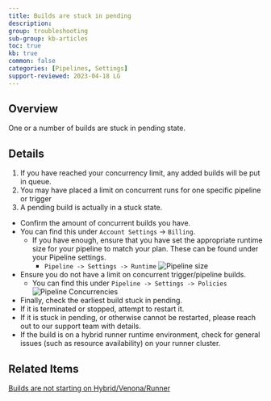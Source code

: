 ```yaml
---
title: Builds are stuck in pending
description: 
group: troubleshooting
sub-group: kb-articles
toc: true
kb: true
common: false
categories: [Pipelines, Settings]
support-reviewed: 2023-04-18 LG
---
```


## Overview

One or a number of builds are stuck in pending state.

## Details

1. If you have reached your concurrency limit, any added builds will be put in queue.
2. You may have placed a limit on concurrent runs for one specific pipeline or trigger
3. A pending build is actually in a stuck state.

* Confirm the amount of concurrent builds you have.
* You can find this under `Account Settings` -> `Billing`.
  * If you have enough, ensure that you have set the appropriate runtime size for your pipeline to match your plan. These can be found under your Pipeline settings.
    * `Pipeline -> Settings -> Runtime`
      ![Pipeline size]({{site.baseurl}}/images/troubleshooting/pipeline-size.png)
* Ensure you do not have a limit on concurrent trigger/pipeline builds.
  * You can find this under `Pipeline -> Settings -> Policies`
    ![Pipeline Concurrencies]({{site.baseurl}}/images/troubleshooting/policies-concurrencies.png)
* Finally, check the earliest build stuck in pending.
* If it is terminated or stopped, attempt to restart it.
* If it is stuck in pending, or otherwise cannot be restarted, please reach out to our support team with details.
* If the build is on a hybrid runner runtime environment, check for general issues (such as resource availability) on your runner cluster.

## Related Items

[Builds are not starting on Hybrid/Venona/Runner]({{site.baseurl}}/docs/troubleshooting/kb-articles/builds-not-starting-on-hybrid-runtime/)
